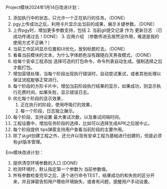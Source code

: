 Project模块2024年1月14日改进计划：

1. 添加执行中的状态，只允许一个正在执行的任务。（DONE）
2. pgy上传成功之后，利用卡片显示出当前的成果，展示关键参数。（DONE）
3. 上传pgy时，增加更多参数支持，包括
   2. 当前git提交记录 作为 更新日志  （已成功传递过去！DONE）
   3. 应用介绍   （参数传进去居然没作用，难道是我的使用方式不正确？）
4. 当前工作区间显示位置和UI优化，放到标题栏去。（DONE）
5. 看看当前模块的文本，为什么字体颜色没有跟随白天黑夜模式。（DONE）
6. 给每个安卓工程添加 选择可选的打包命令，命令列表自动生成。强制选择之后才能打包。
7. 增加容错处理，当每个阶段出现执行错误时，自动尝试重试，或者其他处理以保证流程能够正常进行。
8. 每个阶段的方形卡片中，增加当前阶段执行结果的显示，如果成功，则显示执行花费时间，如果失败，显示错误日志。
9. 优化每个阶段的显示效果，
   1. 正在执行的阶段，使用呼吸灯的效果，
   2. 每一个阶段，日志独立展示。
10. 每个阶段，支持设置 最大重试次数，以及重试间隔时间。
11. 工程设置中，增加任务阶段的选择，比如可以选择生成APK之后就中止。
12. 每个阶段提供 tips弹窗支持用户查看当前阶段的主要作用。
13. 除了从git创建工程之外，还允许以现有安卓工程为基础进行创建的，但是必须有git版本管理。



Env模块改进计划：

1. 提供清空环境参数的入口 (DONE)
2. 检测环境时，默认指定第一个参数为 当前参数值。
3. 所有参数检查完毕之后，逐个进行命令TEST，结果成功的和失败的区分开来，并且弹窗告知用户哪些环境缺失，或者有问题，提醒用户手动设置。









